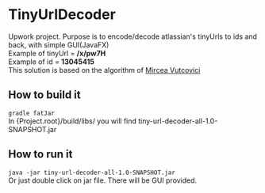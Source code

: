 # TinyUrlDecoder
Upwork project. Purpose is to encode/decode atlassian's tinyUrls to ids and back, with simple GUI(JavaFX)  
Example of tinyUrl = **/x/pw7H**  
Example of id = **13045415**  
This solution is based on the algorithm of [Mircea Vutcovici](https://community.atlassian.com/t5/Confluence-questions/What-is-the-algorithm-used-to-create-the-quot-Tiny-links-quot/qaq-p/186555 )

## How to build it
`gradle fatJar`  
In {Project.root}/build/libs/ you will find tiny-url-decoder-all-1.0-SNAPSHOT.jar

## How to run it
`java -jar tiny-url-decoder-all-1.0-SNAPSHOT.jar`  
Or just double click on jar file. There will be GUI provided.
